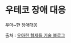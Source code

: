 # 우테코 장애 대응

우아~한 장애대응

출처 : [우아한 형제들 기술 블로그](https://techblog.woowahan.com/4886/?utm_source=pocket_mylist)